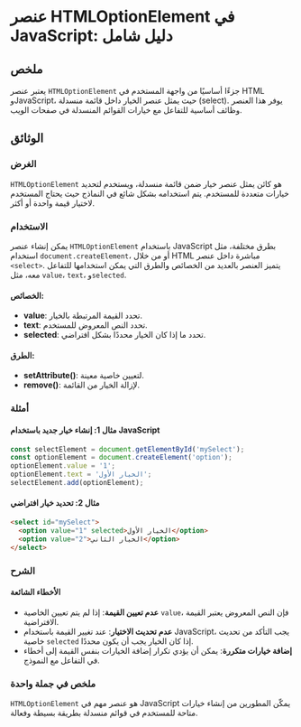 <!--
Meta Description: # عنصر HTMLOptionElement في JavaScript: دليل شامل ## ملخص يعتبر عنصر `HTMLOptionElement` جزءًا أساسيًا من واجهة المستخدم في HTML وJavaScript، حيث يمثل...
Meta Keywords: عنصر, الخيار, javascript, value, htmloptionelement
-->

# عنصر HTMLOptionElement في JavaScript: دليل شامل

## ملخص
يعتبر عنصر `HTMLOptionElement` جزءًا أساسيًا من واجهة المستخدم في HTML وJavaScript، حيث يمثل عنصر الخيار داخل قائمة منسدلة (select). يوفر هذا العنصر وظائف أساسية للتفاعل مع خيارات القوائم المنسدلة في صفحات الويب.

## الوثائق
### الغرض
`HTMLOptionElement` هو كائن يمثل عنصر خيار ضمن قائمة منسدلة، ويستخدم لتحديد خيارات متعددة للمستخدم. يتم استخدامه بشكل شائع في النماذج حيث يحتاج المستخدم لاختيار قيمة واحدة أو أكثر.

### الاستخدام
يمكن إنشاء عنصر `HTMLOptionElement` باستخدام JavaScript بطرق مختلفة، مثل استخدام `document.createElement`، أو من خلال HTML مباشرة داخل عنصر `<select>`. يتميز العنصر بالعديد من الخصائص والطرق التي يمكن استخدامها للتفاعل معه، مثل `value`، `text`، و`selected`.

#### الخصائص:
- **value**: تحدد القيمة المرتبطة بالخيار.
- **text**: تحدد النص المعروض للمستخدم.
- **selected**: تحدد ما إذا كان الخيار محددًا بشكل افتراضي.

#### الطرق:
- **setAttribute()**: لتعيين خاصية معينة.
- **remove()**: لإزالة الخيار من القائمة.

### أمثلة
#### مثال 1: إنشاء خيار جديد باستخدام JavaScript
```javascript
const selectElement = document.getElementById('mySelect');
const optionElement = document.createElement('option');
optionElement.value = '1';
optionElement.text = 'الخيار الأول';
selectElement.add(optionElement);
```

#### مثال 2: تحديد خيار افتراضي
```html
<select id="mySelect">
  <option value="1" selected>الخيار الأول</option>
  <option value="2">الخيار الثاني</option>
</select>
```

### الشرح
#### الأخطاء الشائعة
- **عدم تعيين القيمة**: إذا لم يتم تعيين الخاصية `value`، فإن النص المعروض يعتبر القيمة الافتراضية.
- **عدم تحديث الاختيار**: عند تغيير القيمة باستخدام JavaScript، يجب التأكد من تحديث خاصية `selected` إذا كان الخيار يجب أن يكون محددًا.
- **إضافة خيارات متكررة**: يمكن أن يؤدي تكرار إضافة الخيارات بنفس القيمة إلى أخطاء في التفاعل مع النموذج.

### ملخص في جملة واحدة
`HTMLOptionElement` هو عنصر مهم في JavaScript يمكّن المطورين من إنشاء خيارات متاحة للمستخدم في قوائم منسدلة بطريقة بسيطة وفعالة.